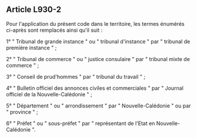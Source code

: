 Article L930-2
----
Pour l'application du présent code dans le territoire, les termes énumérés
ci-après sont remplacés ainsi qu'il suit :

1° " Tribunal de grande instance " ou " tribunal d'instance " par " tribunal de
première instance " ;

2° " Tribunal de commerce " ou " justice consulaire " par " tribunal mixte de
commerce " ;

3° " Conseil de prud'hommes " par " tribunal du travail " ;

4° " Bulletin officiel des annonces civiles et commerciales " par " Journal
officiel de la Nouvelle-Calédonie " ;

5° " Département " ou " arrondissement " par " Nouvelle-Calédonie " ou par "
province " ;

6° " Préfet " ou " sous-préfet " par " représentant de l'Etat en
Nouvelle-Calédonie ".
